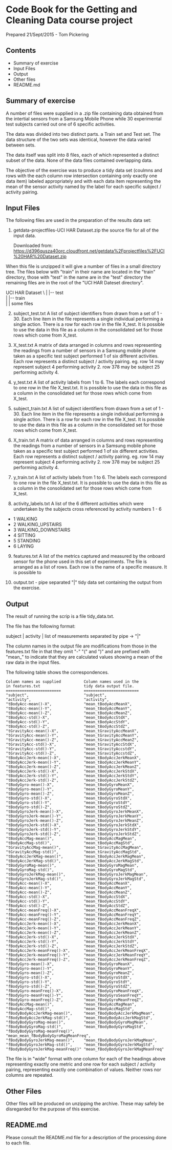 # Code Book for the Getting and Cleaning Data course project
Prepared 21/Sept/2015 - Tom Pickering

## Contents
* Summary of exercise
* Input Files
* Output
* Other files
* README.md

## Summary of exercise
A number of files were supplied in a .zip file containing data obtained
from the intertial sensors from a Samsung Mobile Phone while 30 experimental
test subjects carried out one of 6 specific activities.

The data was divided into two distinct parts. a Train set and Test set. The
data structure of the two sets was identical, however the data varied between
sets.

The data itself was split into 8 files, each of which represented a distinct
subset of the data. None of the data files contained overlapping data.

The objective of the exercise was to produce a tidy data set (coulmns and rows
with the each column row intersection containing only exactly one data item)
labeled appropriately and with each data item representing the mean of the
sensor activity named by the label for each specific subject / activity
pairing.

## Input Files
The following files are used in the preparation of the results data set:

1.  getdata-projectfiles-UCI HAR Dataset.zip
    the source file for all of the input data.

    Downloaded from:
    https://d396qusza40orc.cloudfront.net/getdata%2Fprojectfiles%2FUCI%20HAR%20Dataset.zip

When this file is unzipped it will give a number of files in a small directory
tree. The files below with "train" in their name are located in the "train"
directory, those with "test" in the name are in the "test" directory
the remaining files are in the root of the "UCI HAR Dateset directory".

UCI HAR Dataset \ |
                  |-- test\
                  |
                  |-- train\
                  |
                  | some files

2.  subject_test.txt
    A list of subject identifiers from drawn from a set of 1 - 30.
    Each line item in the file represents a single individual performing a
    single action. There is a row for each row in the file X_test. It is
    possible to use the data in this file as a column in the consolidated set
    for those rows which come from X_test.

3.  X_test.txt
    A matrix of data arranged in columns and rows representing the readings
    from a number of sensors in a Samsung mobile phone taken as a specific
    test subject performed 1 of six different activities. Each row represents
    a distinct subject / activity pairing. eg. row 14 may represent subject
    4 performing activity 2. row 378 may be subject 25 performing activity 4.

4.  y_test.txt
    A list of activity labels from 1 to 6. The labels each correspond to one
    row in the file X_test.txt. It is possible to use the data in this file
    as a column in the consolidated set for those rows which come from X_test.

5.  subject_train.txt
    A list of subject identifiers from drawn from a set of 1 - 30.
    Each line item in the file represents a single individual performing a
    single action. There is a row for each row in the file X_test. It is
    possible to use the data in this file as a column in the consolidated set
    for those rows which come from X_test.

6.  X_train.txt
    A matrix of data arranged in columns and rows representing the readings
    from a number of sensors in a Samsung mobile phone taken as a specific
    test subject performed 1 of six different activities. Each row represents
    a distinct subject / activity pairing. eg. row 14 may represent subject
    4 performing activity 2. row 378 may be subject 25 performing activity 4.

7.  y_train.txt
    A list of activity labels from 1 to 6. The labels each correspond to one
    row in the file X_test.txt. It is possible to use the data in this file
    as a column in the consolidated set for those rows which come from X_test.

8.  activity_labels.txt
    A list of the 6 different activities which were undertaken by the subjects
    cross referenced by activity numbers 1 - 6

   * 1 WALKING
   * 2 WALKING_UPSTAIRS
   * 3 WALKING_DOWNSTAIRS
   * 4 SITTING
   * 5 STANDING
   * 6 LAYING

9.  features.txt
    A list of the metrics captured and measured by the onboard sensor for the
    phone used in this set of experiments. The file is arranged as a list of
    rows. Each row is the name of a specific measure. It is possible to

10. output.txt - pipe separated "|" tidy data set containing the output from the
    exercise.

## Output
The result of running the scrip is a file tidy_data.txt.

The file has the following format:

subject | activity | list of measurements separated by pipe -> "|"

The column names in the output file are modifications from those in the
features.txt file in that they omit  "-" "(" and ")" and are prefixed with
"mean_" to indicate that they are calculated values showing a mean of the
raw data in the input files.

The following table shows the correspondences.

    Column names as supplied          Column names used in the
    in features.txt                   tidy data output file.
    ========================          ========================
    "subject",                        "subject",
    "activity",                       "activity",
    "tBodyAcc-mean()-X",              "mean_tBodyAccMeanX",
    "tBodyAcc-mean()-Y",              "mean_tBodyAccMeanY",
    "tBodyAcc-mean()-Z",              "mean_tBodyAccMeanZ",
    "tBodyAcc-std()-X",               "mean_tBodyAccStdX",
    "tBodyAcc-std()-Y",               "mean_tBodyAccStdY",
    "tBodyAcc-std()-Z",               "mean_tBodyAccStdZ",
    "tGravityAcc-mean()-X",           "mean_tGravityAccMeanX",
    "tGravityAcc-mean()-Y",           "mean_tGravityAccMeanY",
    "tGravityAcc-mean()-Z",           "mean_tGravityAccMeanZ",
    "tGravityAcc-std()-X",            "mean_tGravityAccStdX",
    "tGravityAcc-std()-Y",            "mean_tGravityAccstdY",
    "tGravityAcc-std()-Z",            "mean_tGravityAccstdZ",
    "tBodyAccJerk-mean()-X",          "mean_tBodyAccJerkMeanX",
    "tBodyAccJerk-mean()-Y",          "mean_tBodyAccJerkMeanY",
    "tBodyAccJerk-mean()-Z",          "mean_tBodyAccJerkMeanZ",
    "tBodyAccJerk-std()-X",           "mean_tBodyAccJerkStdX",
    "tBodyAccJerk-std()-Y",           "mean_tBodyAccJerkStdY",
    "tBodyAccJerk-std()-Z",           "mean_tBodyAccJerkStdZ",
    "tBodyGyro-mean()-X",             "mean_tBodyGyroMeanX",
    "tBodyGyro-mean()-Y",             "mean_tBodyGyroMeanY",
    "tBodyGyro-mean()-Z",             "mean_tBodyGyroMeanZ",
    "tBodyGyro-std()-X",              "mean_tBodyGyroStdX",
    "tBodyGyro-std()-Y",              "mean_tBodyGyroStdY",
    "tBodyGyro-std()-Z",              "mean_tBodyGyroStdZ",
    "tBodyGyroJerk-mean()-X",         "mean_tBodyGyroJerkMeanX",
    "tBodyGyroJerk-mean()-Y",         "mean_tBodyGyroJerkMeanY",
    "tBodyGyroJerk-mean()-Z",         "mean_tBodyGyroJerkMeanZ",
    "tBodyGyroJerk-std()-X",          "mean_tBodyGyroJerkStdX",
    "tBodyGyroJerk-std()-Y",          "mean_tBodyGyroJerkStdY",
    "tBodyGyroJerk-std()-Z",          "mean_tBodyGyroJerkStdZ",
    "tBodyAccMag-mean()",             "mean_tBodyAccMagMean",
    "tBodyAccMag-std()",              "mean_tBodyAccMagStd",
    "tGravityAccMag-mean()",          "mean_tGravityAccMagMean",
    "tGravityAccMag-std()",           "mean_tGravityAccMagStd",
    "tBodyAccJerkMag-mean()",         "mean_tBodyAccJerkMagMean",
    "tBodyAccJerkMag-std()",          "mean_tBodyAccJerkMagStd",
    "tBodyGyroMag-mean()",            "mean_tBodyGyroMagMean",
    "tBodyGyroMag-std()",             "mean_tBodyGyroMagStd",
    "tBodyGyroJerkMag-mean()",        "mean_tBodyGyroJerkMagMean",
    "tBodyGyroJerkMag-std()",         "mean_tBodyGyroJerkMagStd",
    "fBodyAcc-mean()-X",              "mean_fBodyAccMeanX",
    "fBodyAcc-mean()-Y",              "mean_fBodyAccMeanY",
    "fBodyAcc-mean()-Z",              "mean_fBodyAccMeanZ",
    "fBodyAcc-std()-X",               "mean_fBodyAccStdX",
    "fBodyAcc-std()-Y",               "mean_fBodyAccStdY",
    "fBodyAcc-std()-Z",               "mean_fBodyAccStdZ",
    "fBodyAcc-meanFreq()-X",          "mean_fBodyAccMeanFreqX",
    "fBodyAcc-meanFreq()-Y",          "mean_fBodyAccMeanFreqY",
    "fBodyAcc-meanFreq()-Z",          "mean_fBodyAccMeanFreqZ",
    "fBodyAccJerk-mean()-X",          "mean_fBodyAccJerkMeanX",
    "fBodyAccJerk-mean()-Y",          "mean_fBodyAccJerkMeanY",
    "fBodyAccJerk-mean()-Z",          "mean_fBodyAccJerkMeanZ",
    "fBodyAccJerk-std()-X",           "mean_fBodyAccJerkStdX",
    "fBodyAccJerk-std()-Y",           "mean_fBodyAccJerkStdY",
    "fBodyAccJerk-std()-Z",           "mean_fBodyAccJerkStdZ",
    "fBodyAccJerk-meanFreq()-X",      "mean_fBodyAccJerkMeanFreqX",
    "fBodyAccJerk-meanFreq()-Y",      "mean_fBodyAccJerkMeanFreqY",
    "fBodyAccJerk-meanFreq()-Z",      "mean_fBodyAccJerkMeanFreqZ",
    "fBodyGyro-mean()-X",             "mean_fBodyGyroMeanX",
    "fBodyGyro-mean()-Y",             "mean_fBodyGyroMeanY",
    "fBodyGyro-mean()-Z",             "mean_fBodyGyroMeanZ",
    "fBodyGyro-std()-X",              "mean_fBodyGyroStdX",
    "fBodyGyro-std()-Y",              "mean_fBodyGyroStdY",
    "fBodyGyro-std()-Z",              "mean_fBodyGyroStdZ",
    "fBodyGyro-meanFreq()-X",         "mean_fBodyGyroMeanFreqX",
    "fBodyGyro-meanFreq()-Y",         "mean_fBodyGyroSeanFreqY",
    "fBodyGyro-meanFreq()-Z",         "mean_fBodyGyroMeanFreqZ",
    "fBodyAccMag-mean()",             "mean_fBodyAccMagMean",
    "fBodyAccMag-std()",              "mean_fBodyAccMagStd",
    "fBodyBodyAccJerkMag-mean()",     "mean_fBodyBodyAccJerkMagMean",
    "fBodyBodyAccJerkMag-std()",      "mean_fBodyBodyAccJerkMagStd",
    "fBodyBodyGyroMag-mean()",        "mean_fBodyBodyGyroMagMean",
    "fBodyBodyGyroMag-std()",         "mean_fBodyBodyGyroMagStd",
    "fBodyBodyGyroMag-meanFreq()",    "mean_mean_fBodyBodyGyroMagMeanFreq",
    "fBodyBodyGyroJerkMag-mean()",    "mean_fBodyBodyGyroJerkMagMean",
    "fBodyBodyGyroJerkMag-std()",     "mean_fBodyBodyGyroJerkMagStd",
    "fBodyBodyGyroJerkMag-meanFreq()" "mean_fBodyBodyGyroJerkMagMeanFreq"

The file is in "wide" format with one column for each of the headings above
representing exactly one metric and one row for each subject / activity
pairing, representing exactly one combination of values. Neither rows nor
columns are repeated.

## Other Files
Other files will be produced on unzipping the archive. These may safely be
disregarded for the purpose of this exercise.

## README.md
Please consult the README.md file for a description of the processing done to
each file.
